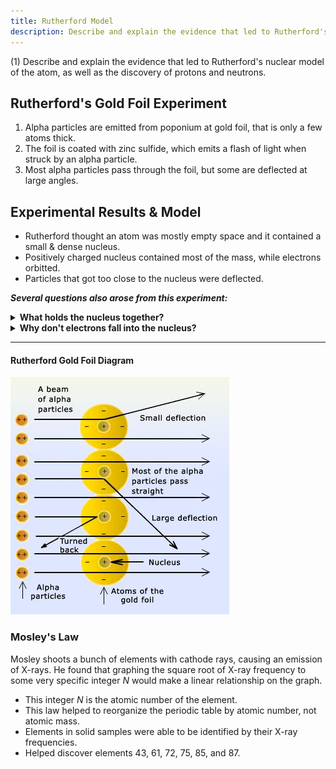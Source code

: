 ```yaml
---
title: Rutherford Model
description: Describe and explain the evidence that led to Rutherford's nuclear model of the atom, as well as the discovery of protons and neutrons.
---
```

    
(1) Describe and explain the evidence that led to Rutherford's nuclear model of the atom, as well as the discovery of protons and neutrons.

## Rutherford's Gold Foil Experiment

1. Alpha particles are emitted from poponium at gold foil, that is only a few atoms thick.
2. The foil is coated with zinc sulfide, which emits a flash of light when struck by an alpha particle.
3. Most alpha particles pass through the foil, but some are deflected at large angles.

## Experimental Results & Model
- Rutherford thought an atom was mostly empty space and it contained a small & dense nucleus.
- Positively charged nucleus contained most of the mass, while electrons orbitted.
- Particles that got too close to the nucleus were deflected.


***Several questions also arose from this experiment:***

<details> 
<summary> <strong>What holds the nucleus together?</strong> </summary>

> Chemists invent some arbitrary force noboyd can explain called strong nuclear force holds the nucleus together.
</details>

<details> 
<summary> <strong>Why don't electrons fall into the nucleus?</strong> </summary>

> See Unit 10 :)
</details>

-------------------
#### Rutherford Gold Foil Diagram
![Gold Foil Experiment](../../../assets/goldfoil.jpg)


### Mosley's Law

Mosley shoots a bunch of elements with cathode rays, causing an emission of X-rays. He found that graphing the square root of X-ray frequency to some very specific integer *N* would make a linear relationship on the graph.

- This integer *N* is the atomic number of the element.
- This law helped to reorganize the periodic table by atomic number, not atomic mass.
- Elements in solid samples were able to be identified by their X-ray frequencies.
- Helped discover elements 43, 61, 72, 75, 85, and 87.
